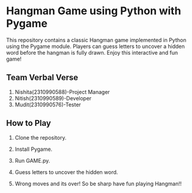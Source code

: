 # Hangman Game using Python with Pygame

This repository contains a classic Hangman game implemented in Python using the Pygame module. Players can guess letters to uncover a hidden word before the hangman is fully drawn. Enjoy this interactive and fun game!

## Team Verbal Verse
1. Nishita(2310990588)-Project Manager
2. Nitish(2310990589)-Developer
3. Mudit(2310990576)-Tester

## How to Play
1. Clone the repository.
2. Install Pygame.
3. Run GAME.py.
4. Guess letters to uncover the hidden word.

5. Wrong moves and its over! 
So be sharp have fun playing Hangman!!
